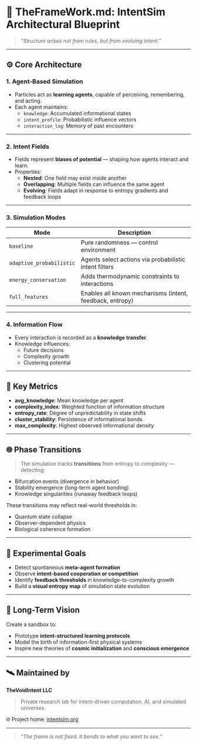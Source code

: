 # 🧠 TheFrameWork.md: IntentSim Architectural Blueprint

> _“Structure arises not from rules, but from evolving intent.”_

---

## ⚙️ Core Architecture

### 1. **Agent-Based Simulation**
- Particles act as **learning agents**, capable of perceiving, remembering, and acting.
- Each agent maintains:
  - `knowledge`: Accumulated informational states
  - `intent_profile`: Probabilistic influence vectors
  - `interaction_log`: Memory of past encounters

---

### 2. **Intent Fields**
- Fields represent **biases of potential** — shaping how agents interact and learn.
- Properties:
  - **Nested**: One field may exist inside another
  - **Overlapping**: Multiple fields can influence the same agent
  - **Evolving**: Fields adapt in response to entropy gradients and feedback loops

---

### 3. **Simulation Modes**
| Mode                     | Description                                               |
|--------------------------|-----------------------------------------------------------|
| `baseline`               | Pure randomness — control environment                     |
| `adaptive_probabilistic` | Agents select actions via probabilistic intent filters     |
| `energy_conservation`    | Adds thermodynamic constraints to interactions             |
| `full_features`          | Enables all known mechanisms (intent, feedback, entropy)   |

---

### 4. **Information Flow**
- Every interaction is recorded as a **knowledge transfer**.
- Knowledge influences:
  - Future decisions
  - Complexity growth
  - Clustering potential

---

## 📐 Key Metrics

- **avg_knowledge**: Mean knowledge per agent
- **complexity_index**: Weighted function of information structure
- **entropy_rate**: Degree of unpredictability in state shifts
- **cluster_stability**: Persistence of informational bonds
- **max_complexity**: Highest observed informational density

---

## 🌐 Phase Transitions

> The simulation tracks **transitions** from entropy to complexity — detecting:
- Bifurcation events (divergence in behavior)
- Stability emergence (long-term agent bonding)
- Knowledge singularities (runaway feedback loops)

These transitions may reflect real-world thresholds in:
- Quantum state collapse
- Observer-dependent physics
- Biological coherence formation

---

## 🧪 Experimental Goals

- Detect spontaneous **meta-agent formation**
- Observe **intent-based cooperation or competition**
- Identify **feedback thresholds** in knowledge-to-complexity growth
- Build a **visual entropy map** of simulation state evolution

---

## 🧬 Long-Term Vision

Create a sandbox to:
- Prototype **intent-structured learning protocols**
- Model the birth of information-first physical systems
- Inspire new theories of **cosmic initialization** and **conscious emergence**

---

## 🛰️ Maintained by
**TheVoidIntent LLC**  
> Private research lab for intent-driven computation, AI, and simulated universes.

🌐 Project home: [intentsim.org](https://intentsim.org)

---

> _“The frame is not fixed. It bends to what you want to see.”_
